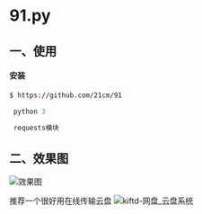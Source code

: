 91.py
================

## 一、使用

#### 安装

``` bash
$ https://github.com/21cm/91
```

``` python 环境 
 python 3 
 
 requests模块
```

## 二、效果图

![效果图](https://i.loli.net/2019/03/04/5c7c920fa8b92.png)

 [预览地址]: http://39.96.182.246:1234/home.html
 
 推荐一个很好用在线传输云盘 ![kiftd-网盘_云盘系统](https://gitee.com/kohgylw/kiftd)
